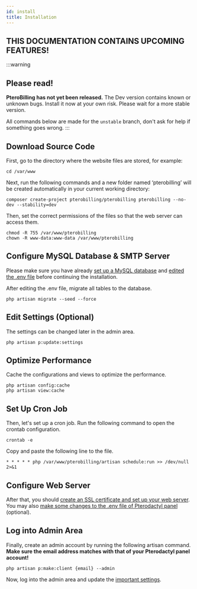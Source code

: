 ```yaml
---
id: install
title: Installation
---
```


## THIS DOCUMENTATION CONTAINS UPCOMING FEATURES!

:::warning
## Please read!
**PteroBilling has not yet been released.** The Dev version contains known or unknown bugs. Install it now at your own risk. Please wait for a more stable version.

All commands below are made for the `unstable` branch, don't ask for help if something goes wrong.
:::

## Download Source Code
First, go to the directory where the website files are stored, for example:
```shell
cd /var/www
```

Next, run the following commands and a new folder named ‘pterobilling’ will be created automatically in your current working directory:
```shell
composer create-project pterobilling/pterobilling pterobilling --no-dev --stability=dev
```

Then, set the correct permissions of the files so that the web server can access them.
```shell
chmod -R 755 /var/www/pterobilling
chown -R www-data:www-data /var/www/pterobilling
```

## Configure MySQL Database & SMTP Server
Please make sure you have already [set up a MySQL database](mysql.md) and [edited the .env file](config.md) before continuing the installation.

After editing the .env file, migrate all tables to the database.
```shell
php artisan migrate --seed --force
```

## Edit Settings (Optional)
The settings can be changed later in the admin area.
```shell
php artisan p:update:settings
```

## Optimize Performance
Cache the configurations and views to optimize the performance.
```shell
php artisan config:cache
php artisan view:cache
```

## Set Up Cron Job
Then, let's set up a cron job. Run the following command to open the crontab configuration.
```shell
crontab -e
```

Copy and paste the following line to the file.
```shell
* * * * * php /var/www/pterobilling/artisan schedule:run >> /dev/null 2>&1
```

## Configure Web Server
After that, you should [create an SSL certificate and set up your web server](webserver.md). You may also [make some changes to the .env file of Pterodactyl panel](pterodactyl.md) (optional).

## Log into Admin Area
Finally, create an admin account by running the following artisan command. **Make sure the email address matches with that of your Pterodactyl panel account!**
```shell
php artisan p:make:client {email} --admin
```

Now, log into the admin area and update the [important settings](../admin/admin-area.md).
